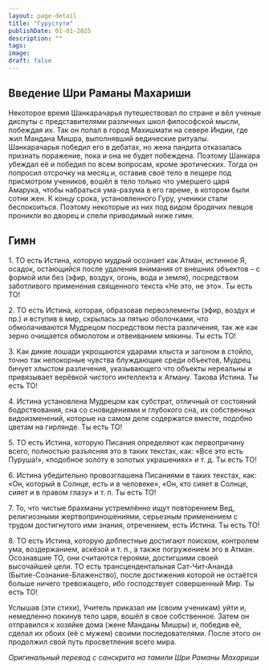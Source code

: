 ```yaml
---
layout: page-detail
title: "Гурустути"
publishDate: 01-01-2025
description: ""
tags:
image:
draft: false
---
```


## Введение Шри Раманы Махариши

  
Некоторое время Шанкарачарья путешествовал по стране и вёл ученые диспуты с представителями различных школ философской мысли, побеждая их. Так он попал в город Махишмати на севере Индии, где жил Мандана Мишра, выполнявший ведические ритуалы. Шанкарачарья победил его в дебатах, но жена пандита отказалась признать поражение, пока и она не будет побеждена. Поэтому Шанкара убеждал её и победил по всем вопросам, кроме эротических. Тогда он попросил отсрочку на месяц и, оставив своё тело в пещере под присмотром учеников, вошёл в тело только что умершего царя Амарука, чтобы набраться ума-разума в его гареме, в котором были сотни жен. К концу срока, установленного Гуру, ученики стали беспокоиться. Поэтому некоторые из них под видом бродячих певцов проникли во дворец и спели приводимый ниже гимн.

## Гимн

  
 1\. ТО есть Истина, которую мудрый осознает как Атман, истинное Я, осадок, остающийся после удаления внимания от внешних объектов – с формой или без (эфир, воздух, огонь, вода и земля), посредством заботливого применения священного текста «Не это, не это». Ты есть ТО!

 2\. ТО есть Истина, которая, образовав первоэлементы (эфир, воздух и пр.) и вступив в мир, скрылась за пятью оболочками, что обмолачиваются Мудрецом посредством песта различения, так же как зерно очищается обмолотом и отвеиванием мякины. Ты есть ТО!

 3\. Как дикие лошади укрощаются ударами хлыста и загоном в стойло, точно так непокорные чувства блуждающие среди объектов, Мудрец бичует хлыстом различения, указывающего что объекты нереальны и привязывает верёвкой чистого интеллекта к Атману. Такова Истина. Ты есть ТО!

 4\. Истина установлена Мудрецом как субстрат, отличный от состояний бодрствования, сна со сновидениями и глубокого сна, их собственных видоизменений, которые на самом деле содержатся вместе, подобно цветам на гирлянде. Ты есть ТО!

 5\. ТО есть Истина, которую Писания определяют как первопричину всего, полностью разъясняя это в таких текстах, как: «Все это есть Пуруша!», «подобное золоту в золотых украшениях» и т. д. Ты есть ТО!

 6\. Истина убедительно провозглашена Писаниями в таких текстах, как: «Он, который в Солнце, есть и в человеке», «Он, кто сияет в Солнце, сияет и в правом глазу» и т. п. Ты есть ТО!

 7\. То, что чистые брахманы устремлённо ищут повторением Вед, религиозными жертвоприношениями, серьезным применением с трудом достигнутого ими знания, отречением, есть Истина. Ты есть ТО!

 8\. ТО есть Истина, которую доблестные достигают поиском, контролем ума, воздержанием, аскёзой и т. п., а также погружением эго в Атман. Осознавшие ТО, они считаются героями, достигшими своей высочайшей цели. ТО есть трансцендентальная Сат-Чит-Ананда (Бытие-Сознание-Блаженство), после достижения которой не остаётся больше ничего тревожащего, ибо господствует совершенный Мир. Ты есть ТО!

 Услышав (эти стихи), Учитель приказал им (своим ученикам) уйти и, немедленно покинув тело царя, вошёл в свое собственное. Затем он отправился к хозяйке дома (жене Манданы Мишры) и, победив её, сделал их обоих (её с мужем) своими последователями. После этого он продолжил свой путь просветления всего мира.

 _Оригинальный перевод с санскрита на тамили Шри Раманы Махариши_ 
